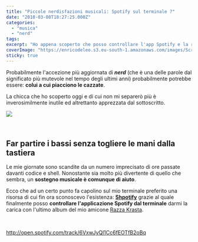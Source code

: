 ```yaml
---
title: "Piccole nerdisfazioni musicali: Spotify sul terminale ?"
date: "2018-03-08T18:27:25.000Z"
categories:
  - "musica"
  - "nerd"
tags:
excerpt: "Ho appena scoperto che posso controllare l'app Spotify e la riproduzione della mia musica senza staccarmi dal mio amato terminale."
coverImage: "https://enricodeleo.s3.eu-south-1.amazonaws.com/images/Screen-Shot-2018-03-08-at-19.12.43.png"
sticky: true
---
```


Probabilmente l'accezione più aggiornata di _**nerd**_ (che è una delle parole dal significato più mutevole nel tempo degli ultimi anni) probabilmente potrebbe essere: **colui a cui piacciono le cazzate**.

La chicca che ho scoperto oggi e di cui non mi separerò più è inverosimilmente inutile ed altrettanto apprezzata dal sottoscritto.

![](https://enricodeleo.s3.eu-south-1.amazonaws.com/images/Screen-Shot-2018-03-08-at-19.28.39.png)

 

## Far partire i bassi senza togliere le mani dalla tastiera

Le mie giornate sono scandite da un numero imprecisato di ore passate davanti codice e shell. Nonostante sia molto più divertente di quello che sembra, un **sostegno musicale è comunque di aiuto**.

Ecco che ad un certo punto fa capolino sul mio terminale preferito una risorsa di cui fin ora sconoscevo l'esistenza: **[Shpotify](https://github.com/hnarayanan/shpotify)** grazie al quale finalmente posso **controllare l'applicazione Spotify dal terminale** darmi la carica con l'ultimo album del mio amicone [Razza Krasta](http://razzakrasta.altervista.org/).

 

http://open.spotify.com/track/6VxwJyQl1Cc6fEOTfB2oBq
